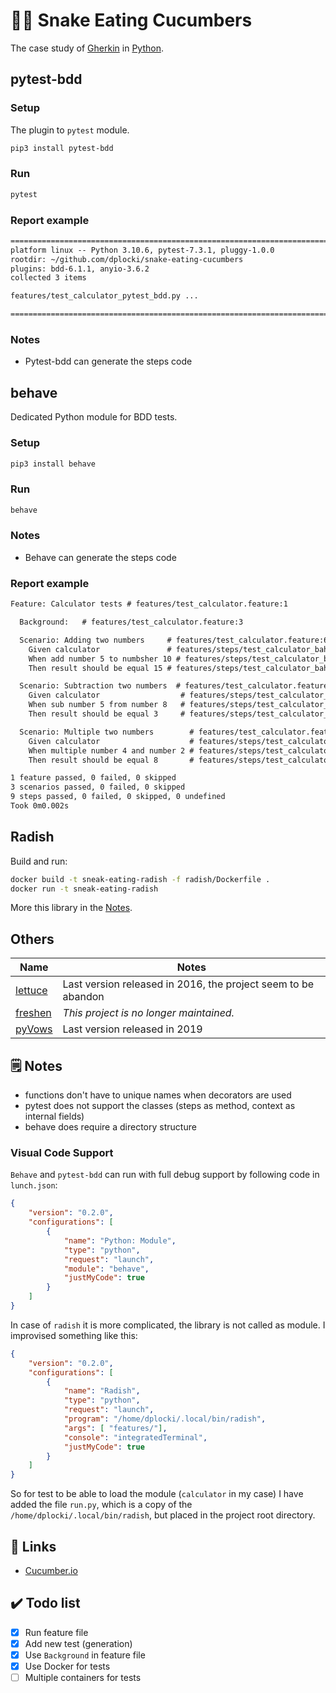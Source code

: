 # 🥒🐍 Snake Eating Cucumbers

The case study of [Gherkin](https://en.wikipedia.org/wiki/Cucumber_(software)#Gherkin_language) in [Python](https://en.wikipedia.org/wiki/Python_(programming_language)).

## pytest-bdd

### Setup

The plugin to `pytest` module.

```sh
pip3 install pytest-bdd
```

### Run

```sh
pytest
```

### Report example

```txt
============================================================================================== test session starts ==============================================================================================
platform linux -- Python 3.10.6, pytest-7.3.1, pluggy-1.0.0
rootdir: ~/github.com/dplocki/snake-eating-cucumbers
plugins: bdd-6.1.1, anyio-3.6.2
collected 3 items                                                                                                                                                                                               

features/test_calculator_pytest_bdd.py ...                                                                                                                                                                [100%]

=============================================================================================== 3 passed in 0.09s ===============================================================================================
```

### Notes

* Pytest-bdd can generate the steps code

## behave

Dedicated Python module for BDD tests.

### Setup

```sh
pip3 install behave
```

### Run

```sh
behave
```

### Notes

* Behave can generate the steps code

### Report example

```txt
Feature: Calculator tests # features/test_calculator.feature:1

  Background:   # features/test_calculator.feature:3

  Scenario: Adding two numbers     # features/test_calculator.feature:6
    Given calculator               # features/steps/test_calculator_bahave.py:5 0.000s
    When add number 5 to numbsher 10 # features/steps/test_calculator_bahave.py:10 0.000s
    Then result should be equal 15 # features/steps/test_calculator_bahave.py:15 0.000s

  Scenario: Subtraction two numbers  # features/test_calculator.feature:10
    Given calculator                  # features/steps/test_calculator_bahave.py:5 0.000s
    When sub number 5 from number 8   # features/steps/test_calculator_bahave.py:20 0.000s
    Then result should be equal 3     # features/steps/test_calculator_bahave.py:15 0.000s

  Scenario: Multiple two numbers        # features/test_calculator.feature:14
    Given calculator                    # features/steps/test_calculator_bahave.py:5 0.000s
    When multiple number 4 and number 2 # features/steps/test_calculator_bahave.py:25 0.000s
    Then result should be equal 8       # features/steps/test_calculator_bahave.py:15 0.000s

1 feature passed, 0 failed, 0 skipped
3 scenarios passed, 0 failed, 0 skipped
9 steps passed, 0 failed, 0 skipped, 0 undefined
Took 0m0.002s
```

## Radish

Build and run:

```sh
docker build -t sneak-eating-radish -f radish/Dockerfile .
docker run -t sneak-eating-radish
```

More this library in the [Notes](./radish/NOTES.md).

## Others

| Name                                         | Notes                                                         |
|----------------------------------------------|---------------------------------------------------------------|
| [lettuce](https://pypi.org/project/lettuce/) | Last version released in 2016, the project seem to be abandon |
| [freshen](https://pypi.org/project/freshen/) | _This project is no longer maintained._                       |
| [pyVows](https://pypi.org/project/pyVows/)   | Last version released in 2019                                 |

## 🗒️ Notes

* functions don't have to unique names when decorators are used
* pytest does not support the classes (steps as method, context as internal fields)
* behave does require a directory structure

### Visual Code Support

`Behave` and `pytest-bdd` can run with full debug support by following code in `lunch.json`:

```json
{
    "version": "0.2.0",
    "configurations": [
        {
            "name": "Python: Module",
            "type": "python",
            "request": "launch",
            "module": "behave",
            "justMyCode": true
        }
    ]
}
```

In case of `radish` it is more complicated, the library is not called as module. I improvised something like this:

```json
{
    "version": "0.2.0",
    "configurations": [
        {
            "name": "Radish",
            "type": "python",
            "request": "launch",
            "program": "/home/dplocki/.local/bin/radish",
            "args": [ "features/"],
            "console": "integratedTerminal",
            "justMyCode": true
        }
    ]
}
```

So for test to be able to load the module (`calculator` in my case) I have added the file `run.py`, which is a copy of the `/home/dplocki/.local/bin/radish`, but placed in the project root directory.

## 🔗 Links

* [Cucumber.io](https://cucumber.io/)

## ✔️ Todo list

* [x] Run feature file
* [x] Add new test (generation)
* [x] Use `Background` in feature file
* [x] Use Docker for tests
* [ ] Multiple containers for tests
